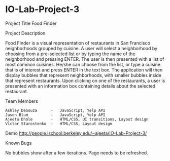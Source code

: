 IO-Lab-Project-3
================

Project Title
Food Finder

Project Description

Food Finder is a visual representation of restaurants in San Francisco neighborhoods grouped by cuisine. A user will select a neighborhood by choosing from a pre-selected list or by typing the name of the neighborhood and pressing ENTER. The user is then presented with a list of most common cuisines. He/she can choose from the list, or type a cuisine that is of interest and press ENTER in the text box. The application will then display bubbles that represent neighborhoods, with smaller bubbles inside that represent restaurants. Upon clicking on one of the restaurants, a user is presented with an information box containing details about the selected restaurant.

Team Members

	Ashley DeSouza		-	JavaScript, Yelp API
	Jason Blum			-	JavaScript, Yelp API
	Ajeeta Dhole		-	HTML/CSS, UI transitions, Layout design
	Victor Starostenko	-	HTML/CSS, Layout design

Demo
http://people.ischool.berkeley.edu/~ajeeta/IO-Lab-Project-3/

Known Bugs

No bubbles show after a few iterations. Page needs to be refreshed.
